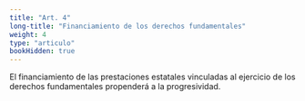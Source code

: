 ```yaml
---
title: "Art. 4"
long-title: "Financiamiento de los derechos fundamentales"
weight: 4
type: "articulo"
bookHidden: true
---
```

El financiamiento de las prestaciones estatales vinculadas al ejercicio de los derechos fundamentales propenderá a la progresividad.
